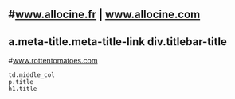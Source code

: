 #www.allocine.fr | www.allocine.com
---
a.meta-title.meta-title-link
div.titlebar-title
---

#www.rottentomatoes.com
```
td.middle_col
p.title
h1.title
```

